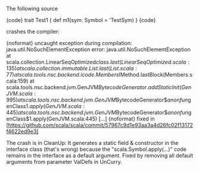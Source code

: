 The following source

{code}
trait Test1 {
 def m1(sym: Symbol = 'TestSym)
}
{code}

crashes the compiler:

{noformat}
uncaught exception during compilation: java.util.NoSuchElementException
error: java.util.NoSuchElementException
	at scala.collection.LinearSeqOptimized$class.last(LinearSeqOptimized.scala:135)
	at scala.collection.immutable.List.last(List.scala:77)
	at scala.tools.nsc.backend.icode.Members$IMethod.lastBlock(Members.scala:159)
	at scala.tools.nsc.backend.jvm.GenJVM$BytecodeGenerator.addStaticInit(GenJVM.scala:995)
	at scala.tools.nsc.backend.jvm.GenJVM$BytecodeGenerator$$anonfun$genClass$1.apply(GenJVM.scala:445)
	at scala.tools.nsc.backend.jvm.GenJVM$BytecodeGenerator$$anonfun$genClass$1.apply(GenJVM.scala:445)
[...]
{noformat}
fixed in [https://github.com/scala/scala/commit/57967c9d1e93aa3a4d26fc02f13172f4622ed9e3]

The crash is in CleanUp: It generates a static field & constructor in the interface class (that's wrong) because the "scala.Symbol.apply(...)" code remains in the interface as a default argument. Fixed by removing all default arguments from parameter ValDefs in UnCurry.
